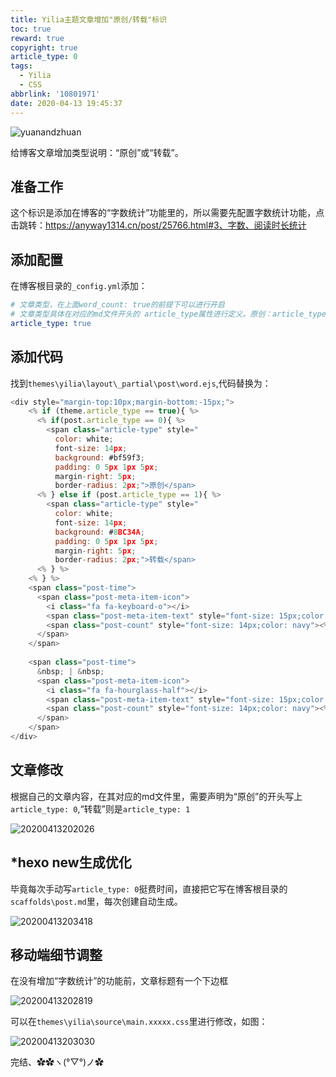 ```yaml
---
title: Yilia主题文章增加"原创/转载"标识
toc: true
reward: true
copyright: true
article_type: 0
tags: 
  - Yilia
  - CSS
abbrlink: '10801971'
date: 2020-04-13 19:45:37
---
```


![yuanandzhuan](https://cdn.jsdelivr.net/gh/Anyway521/blogpic@main/image/imageyuanandzhuan.jpg)

给博客文章增加类型说明：“原创”或“转载”。
<!-- more -->
## 准备工作
这个标识是添加在博客的“字数统计”功能里的，所以需要先配置字数统计功能，点击跳转：<https://anyway1314.cn/post/25766.html#3、字数、阅读时长统计>
## 添加配置
在博客根目录的`_config.yml`添加：

``` yml
# 文章类型，在上面word_count: true的前提下可以进行开启
# 文章类型具体在对应的md文件开头的 article_type属性进行定义。原创：article_type:0 ，，转载：article_type:1 :
article_type: true
```
## 添加代码
找到`themes\yilia\layout\_partial\post\word.ejs`,代码替换为：
``` js
<div style="margin-top:10px;margin-bottom:-15px;">
    <% if (theme.article_type == true){ %>
      <% if(post.article_type == 0){ %>
        <span class="article-type" style="
          color: white;
          font-size: 14px;
          background: #bf59f3;
          padding: 0 5px 1px 5px;
          margin-right: 5px;
          border-radius: 2px;">原创</span>
      <% } else if (post.article_type == 1){ %>
        <span class="article-type" style="
          color: white;
          font-size: 14px;
          background: #8BC34A;
          padding: 0 5px 1px 5px;
          margin-right: 5px;
          border-radius: 2px;">转载</span>
      <% } %>
    <% } %>
    <span class="post-time">
      <span class="post-meta-item-icon">
        <i class="fa fa-keyboard-o"></i>
        <span class="post-meta-item-text" style="font-size: 15px;color: navy">  字数统计: </span>
        <span class="post-count" style="font-size: 14px;color: navy"><%= wordcount(post.content) %></span>
      </span>
    </span>
    
    <span class="post-time">
      &nbsp; | &nbsp;
      <span class="post-meta-item-icon">
        <i class="fa fa-hourglass-half"></i>
        <span class="post-meta-item-text" style="font-size: 15px;color: navy">  阅读时长: </span>
        <span class="post-count" style="font-size: 14px;color: navy"><%= min2read(post.content) %>分</span>
      </span>
    </span>
</div>
```
## 文章修改
根据自己的文章内容，在其对应的md文件里，需要声明为“原创”的开头写上`article_type: 0`,“转载”则是`article_type: 1`  

![20200413202026](https://cdn.jsdelivr.net/gh/Anyway521/blogpic@main/image/image20200413202026.png)

## *hexo new生成优化
毕竟每次手动写`article_type: 0`挺费时间，直接把它写在博客根目录的`scaffolds\post.md`里，每次创建自动生成。

![20200413203418](https://cdn.jsdelivr.net/gh/Anyway521/blogpic@main/image/image20200413203418.png)

## 移动端细节调整
在没有增加“字数统计”的功能前，文章标题有一个下边框

![20200413202819](https://cdn.jsdelivr.net/gh/Anyway521/blogpic@main/image/image20200413202819.png)

可以在`themes\yilia\source\main.xxxxx.css`里进行修改，如图：

![20200413203030](https://cdn.jsdelivr.net/gh/Anyway521/blogpic@main/image/image20200413203030.png)

完结、✿✿ヽ(°▽°)ノ✿